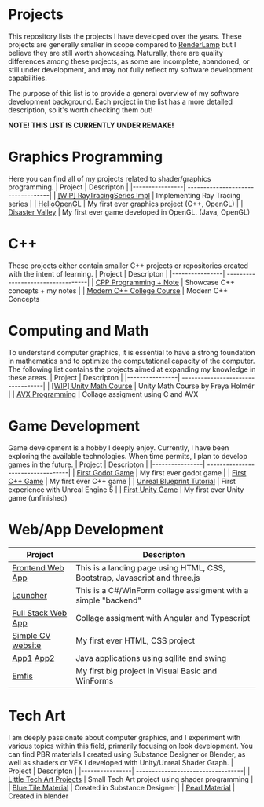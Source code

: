 # Projects

This repository lists the projects I have developed over the years. These projects are generally smaller in scope compared to [RenderLamp](https://github.com/martonban/RenderLamp) but I believe they are still worth showcasing. Naturally, there are quality differences among these projects, as some are incomplete, abandoned, or still under development, and may not fully reflect my software development capabilities.

The purpose of this list is to provide a general overview of my software development background. Each project in the list has a more detailed description, so it's worth checking them out!


**NOTE! THIS LIST IS CURRENTLY UNDER REMAKE!**

# Graphics Programming

Here you can find all of my projects related to shader/graphics programming.
| Project        | Descripton                      |
|----------------| ----------------------------------|
| [[WIP] RayTracingSeries Impl](https://github.com/martonban/RayTracingSeriesTutorials)       | Implementing Ray Tracing series            |
| [HelloOpenGL](https://github.com/martonban/HelloOpenGL)                                    | My first ever graphics project (C++, OpenGL)              |
| [Disaster Valley](https://github.com/martonban/Disaster_Valley)                            | My first ever game developed in OpenGL. (Java, OpenGL)     

# C++
These projects either contain smaller C++ projects or repositories created with the intent of learning.
| Project        | Descripton                      |
|----------------| ----------------------------------|
| [CPP Programming + Note](https://github.com/martonban/CPP_Programming)                            | Showcase C++ concepts + my notes            |
| [Modern C++ College Course](https://github.com/martonban/CppUniCourse)                            | Modern C++ Concepts       

# Computing and Math 
To understand computer graphics, it is essential to have a strong foundation in mathematics and to optimize the computational capacity of the computer. The following list contains the projects aimed at expanding my knowledge in these areas.
| Project        | Descripton                      |
|----------------| ----------------------------------|
| [[WIP] Unity Math Course](https://github.com/martonban/UnityMathCourse)                            | Unity Math Course by Freya Holmér |
| [AVX Programming](https://github.com/martonban/AVX_Programing_Uni)                                |  Collage assigment using C and AVX     

# Game Development 
Game development is a hobby I deeply enjoy. Currently, I have been exploring the available technologies. When time permits, I plan to develop games in the future.
| Project        | Descripton                      |
|----------------| ----------------------------------|
| [First Godot Game](https://github.com/martonban/FirstGodotGame)                                 | My first ever godot game                  |
| [First C++ Game](https://github.com/martonban/CPP_Fundamentals_Game_Programming_For_Beginners)  | My first ever C++ game                    |
| [Unreal Blueprint Tutorial](https://github.com/martonban/UnrealBlueprintTutorial)               | First experience with Unreal Engine 5     |
| [First Unity Game](https://github.com/martonban/UnityGameTutorial)                              | My first ever Unity game (unfinished)                    

# Web/App Development

| Project        | Descripton                      |
|----------------| ----------------------------------|
| [Frontend Web App](https://github.com/martonban/UniWebTechnologiesAssigment)       | This is a landing page using HTML, CSS, Bootstrap, Javascript and three.js                    |
| [Launcher](https://github.com/martonban/Launcher)                                 | This is a C#/WinForm collage assigment with a simple "backend"    |
| [Full Stack Web App](https://github.com/martonban/FullStackWebAppUniAssignment)   | Collage assigment with Angular and Typescript                     |
| [Simple CV website](https://github.com/martonban/SimpleCV_PortfolioProject)       | My first ever HTML, CSS project                                   |
| [App1](https://github.com/martonban/Uni_Java_Assignment) [App2](https://github.com/martonban/Uni_DBII_Assignment)        | Java applications using sqllite and swing                  |
| [Emfis](https://github.com/martonban/Emfis)                                       | My first big project in Visual Basic and WinForms                  |


# Tech Art
I am deeply passionate about computer graphics, and I experiment with various topics within this field, primarily focusing on look development. You can find PBR materials I created using Substance Designer or Blender, as well as shaders or VFX I developed with Unity/Unreal Shader Graph.
| Project        | Descripton                                                                                                                 |
|----------------| ----------------------------------|
| [Little Tech Art Projects](https://github.com/martonban/LittleTechnicalArtProjects)              | Small Tech Art project using shader programming      |
| [Blue Tile Material](https://x.com/marton_ban/status/1858596984946643241)                        | Created in Substance Designer       |
| [Pearl Material](https://www.artstation.com/artwork/Ezw8z8)                                      | Created in blender

